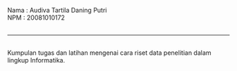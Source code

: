 Nama : Audiva Tartila Daning Putri <br>
NPM  : 20081010172 <br>
<br>
<hr>
<br>
Kumpulan tugas dan latihan mengenai cara riset data penelitian dalam lingkup Informatika.
